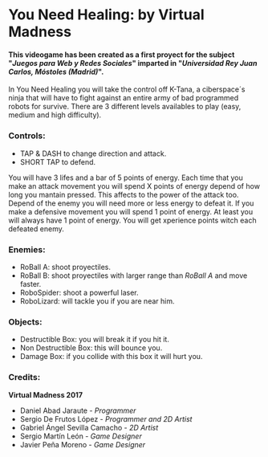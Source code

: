 # You Need Healing: by Virtual Madness

#### This videogame has been created as a first proyect for the subject "_Juegos para Web y Redes Sociales_" imparted in "_Universidad Rey Juan Carlos, Móstoles (Madrid)_".

In You Need Healing you will take the control off K-Tana, a ciberspace´s ninja that will have to fight against an entire army of bad programmed robots for survive.
There are 3 different levels availables to play (easy, medium and high difficulty).

### Controls:
- TAP & DASH to change direction and attack. 
- SHORT TAP to defend.

You will have 3 lifes and a bar of 5 points of energy. Each time that you make an attack movement you will spend X points of energy depend of how long you mantain pressed. This affects to the power of the attack too. Depend of the enemy you will need more or less energy to defeat it. If you make a defensive movement you will spend 1 point of energy. At least you will always have 1 point of energy.
You will get xperience points witch each defeated enemy.

### Enemies:
- RoBall A: shoot proyectiles.
- RoBall B: shoot proyectiles with larger range than _RoBall A_ and move faster.
- RoboSpider: shoot a powerful laser.
- RoboLizard: will tackle you if you are near him.

### Objects:
- Destructible Box: you will break it if you hit it.
- Non Destructible Box: this will bounce you.
- Damage Box: if you collide with this box it will hurt you.

### Credits: 
**Virtual Madness 2017**
- Daniel Abad Jaraute - _Programmer_
- Sergio De Frutos López - _Programmer and 2D Artist_
- Gabriel Ángel Sevilla Camacho - _2D Artist_
- Sergio Martín León - _Game Designer_
- Javier Peña Moreno - _Game Designer_
